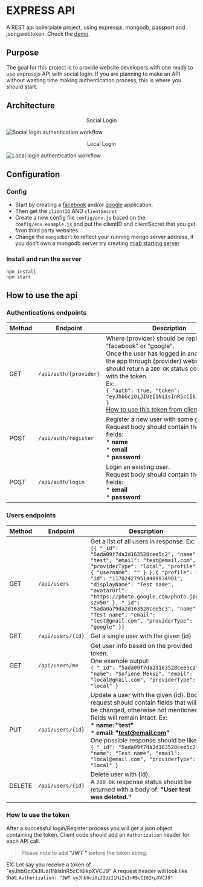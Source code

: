 # EXPRESS API

A REST api boilerplate project, using expressjs, mongodb, passport and jsongwebtoken.
Check the [demo](https://start-express-api.herokuapp.com/).

## Purpose

The goal for this project is to provide website developers with one ready to use expressjs API with social login.
If you are planning to make an API without wasting time making authentication process, this is where you should start.

## Architecture

<p style="text-align: center;">Social Login</p>

![Social login authentication workflow](https://start-express-api.herokuapp.com/assets/img/social-auth-workflow-min.png)

<p style="text-align: center;">Local Login</p>

![Local login authentication workflow](https://start-express-api.herokuapp.com/assets/img/local-auth-workflow-min.png)

## Configuration

### Config

* Start by creating a [facebook](http://developers.facebook.com) and/or [google](https://console.developers.google.com/) application.
* Then get the ``clientID`` AND ``clientSecret``
* Create a new config file ``config/env.js`` based on the ``config/env.example.js`` and put the clientID and clientSecret that you get from third party websites.
* Change the ``mongodbUrl`` to reflect your running mongo server address, if you don't own a mongodb server try creating [mlab starting server](https://mlab.com/)

### Install and run the server

```node
npm install
npm start
```

## How to use the api

### Authentications endpoints

| Method  | Endpoint | Description  |
| ------- | -------- | ------------ |
| GET  | ``/api/auth/{provider}``  | Where {provider} should be replace by "facebook" or "google".<br> Once the user has logged in and authorized the app through {provider} website, server should return a `200 OK` status code response with the token. <br>Ex: <br> ``{ "auth": true, "token": "eyJhbGciOiJIUzI1NiIsInR5cCI6IkpXVCJ9..." }``<br> [How to use this token from client code?](#how-to-use-the-token) |
| POST  | ``/api/auth/register``  | Register a new user with some given info. <br>Request body should contain the following fields: <br> * **name**<br>* **email**<br>* **password** |
| POST | ``/api/auth/login`` | Login an existing user.<br> Request body should contain the following fields:<br> * **email** <br>* **password** |

### Users endpoints

| Method  | Endpoint | Description  |
| ------- | -------- | ------------ |
| GET | ``/api/users`` | Get a list of all users in response. Ex: <br> ``[{ "_id": "5ada09f7da2d163528cee5c2", "name": "test", "email": "test@email.com", "providerType": "local", "profile": { "username": "" } },{ "profile": { "id": "117024279514409934901", "displayName": "Test name", "avatarUrl": "https://photo.google.com/photo.jpg?sz=50" }, "_id": "5ada0a79da2d163528cee5c3", "name": "Test name", "email": "test@gmail.com", "providerType": "google" }]`` |
| GET | ``/api/users/{id}`` | Get a single user with the given {id} |
| GET | ``/api/users/me`` | Get user info based on the provided token. <br> One example output: <br> ``{ "_id": "5ada09f7da2d163528cee5c2", "name": "Sofiene Meksi", "email": "local@gmail.com", "providerType": "local" }`` |
| PUT | ``/api/users/{id}`` | Update a user with the given {id}. Body request should contain fields that will be changed, otherwise not mentioned fields will remain intact. Ex:<br> * **name: "test"** <br> * **email: "test@email.com"** <br>One possible response should be like: ``{ "_id": "5ada09f7da2d163528cee5c2", "name": "Test name", "email": "local@email.com", "providerType": "local" }``  |
| DELETE | ``/api/users/{id}`` | Delete user with {id}.<br> A ``200 OK`` response status should be returned with a body of: **"User test was deleted."** |


### How to use the token
After a successful login/Register process you will get a json object containing the token.
Client code should add an ``Authorization`` header for each API call.
> Please note to add **"JWT "** before the token string.

EX:
Let say you receive a token of "eyJhbGciOiJIUzI1NiIsInR5cCI6IkpXVCJ9"
A request header will look like that:
``Authorization: "JWT eyJhbGciOiJIUzI1NiIsInR5cCI6IkpXVCJ9"``
